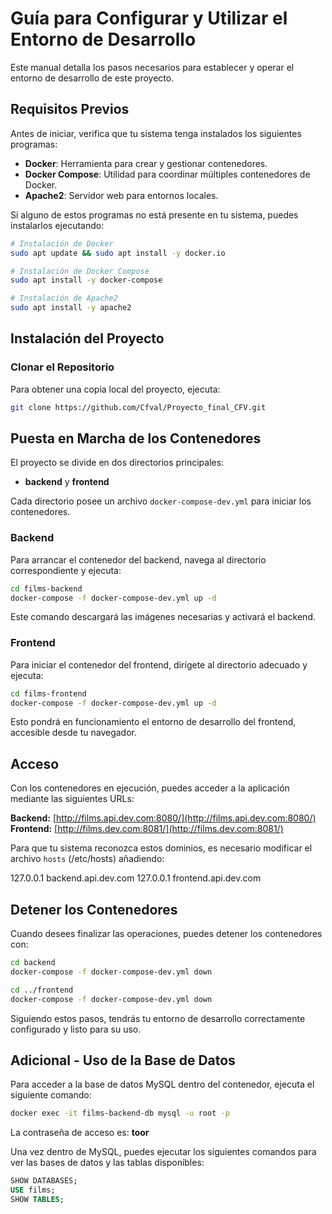 # Guía para Configurar y Utilizar el Entorno de Desarrollo

Este manual detalla los pasos necesarios para establecer y operar el entorno de desarrollo de este proyecto.

## Requisitos Previos

Antes de iniciar, verifica que tu sistema tenga instalados los siguientes programas:

- **Docker**: Herramienta para crear y gestionar contenedores.
- **Docker Compose**: Utilidad para coordinar múltiples contenedores de Docker.
- **Apache2**: Servidor web para entornos locales.

Si alguno de estos programas no está presente en tu sistema, puedes instalarlos ejecutando:

```bash
# Instalación de Docker
sudo apt update && sudo apt install -y docker.io

# Instalación de Docker Compose
sudo apt install -y docker-compose

# Instalación de Apache2
sudo apt install -y apache2
```

## Instalación del Proyecto

### Clonar el Repositorio

Para obtener una copia local del proyecto, ejecuta:

```bash
git clone https://github.com/Cfval/Proyecto_final_CFV.git
```

## Puesta en Marcha de los Contenedores

El proyecto se divide en dos directorios principales:

- **backend** y **frontend**

Cada directorio posee un archivo `docker-compose-dev.yml` para iniciar los contenedores.

### Backend

Para arrancar el contenedor del backend, navega al directorio correspondiente y ejecuta:

```bash
cd films-backend
docker-compose -f docker-compose-dev.yml up -d
```

Este comando descargará las imágenes necesarias y activará el backend.

### Frontend

Para iniciar el contenedor del frontend, dirígete al directorio adecuado y ejecuta:

```bash
cd films-frontend
docker-compose -f docker-compose-dev.yml up -d
```

Esto pondrá en funcionamiento el entorno de desarrollo del frontend, accesible desde tu navegador.

## Acceso

Con los contenedores en ejecución, puedes acceder a la aplicación mediante las siguientes URLs:

**Backend:** [http://films.api.dev.com:8080/](http://films.api.dev.com:8080/)
**Frontend:** [http://films.dev.com:8081/](http://films.dev.com:8081/)

Para que tu sistema reconozca estos dominios, es necesario modificar el archivo `hosts` (/etc/hosts) añadiendo:

127.0.0.1 backend.api.dev.com
127.0.0.1 frontend.api.dev.com

## Detener los Contenedores

Cuando desees finalizar las operaciones, puedes detener los contenedores con:

```bash
cd backend
docker-compose -f docker-compose-dev.yml down

cd ../frontend
docker-compose -f docker-compose-dev.yml down
```

Siguiendo estos pasos, tendrás tu entorno de desarrollo correctamente configurado y listo para su uso.


## Adicional - Uso de la Base de Datos

Para acceder a la base de datos MySQL dentro del contenedor, ejecuta el siguiente comando:

```bash
docker exec -it films-backend-db mysql -u root -p
```

La contraseña de acceso es: **toor**

Una vez dentro de MySQL, puedes ejecutar los siguientes comandos para ver las bases de datos y las tablas disponibles:

```sql
SHOW DATABASES;
USE films;
SHOW TABLES;
```




